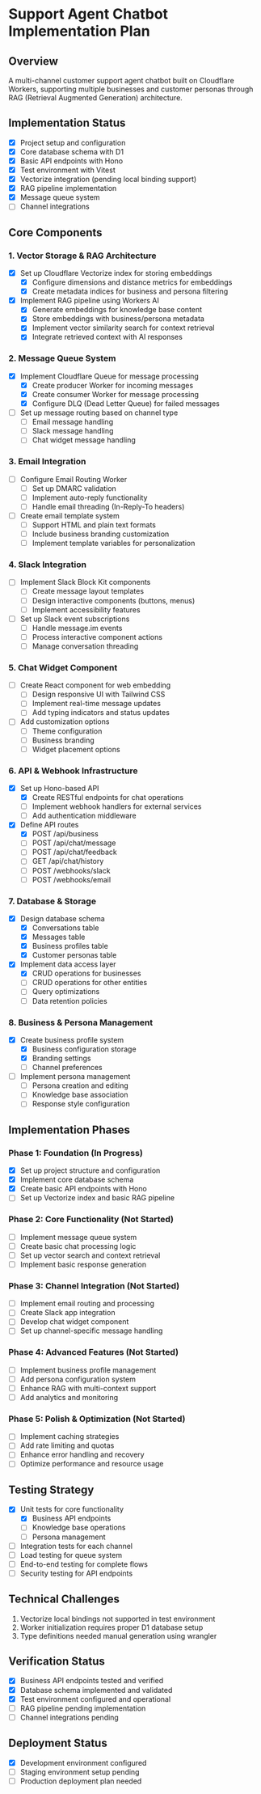 # Support Agent Chatbot Implementation Plan

## Overview
A multi-channel customer support agent chatbot built on Cloudflare Workers, supporting multiple businesses and customer personas through RAG (Retrieval Augmented Generation) architecture.

## Implementation Status
- [x] Project setup and configuration
- [x] Core database schema with D1
- [x] Basic API endpoints with Hono
- [x] Test environment with Vitest
- [x] Vectorize integration (pending local binding support)
- [x] RAG pipeline implementation
- [x] Message queue system
- [ ] Channel integrations

## Core Components

### 1. Vector Storage & RAG Architecture
- [x] Set up Cloudflare Vectorize index for storing embeddings
  - [x] Configure dimensions and distance metrics for embeddings
  - [x] Create metadata indices for business and persona filtering
- [x] Implement RAG pipeline using Workers AI
  - [x] Generate embeddings for knowledge base content
  - [x] Store embeddings with business/persona metadata
  - [x] Implement vector similarity search for context retrieval
  - [x] Integrate retrieved context with AI responses

### 2. Message Queue System
- [x] Implement Cloudflare Queue for message processing
  - [x] Create producer Worker for incoming messages
  - [x] Create consumer Worker for message processing
  - [x] Configure DLQ (Dead Letter Queue) for failed messages
- [ ] Set up message routing based on channel type
  - [ ] Email message handling
  - [ ] Slack message handling
  - [ ] Chat widget message handling

### 3. Email Integration
- [ ] Configure Email Routing Worker
  - [ ] Set up DMARC validation
  - [ ] Implement auto-reply functionality
  - [ ] Handle email threading (In-Reply-To headers)
- [ ] Create email template system
  - [ ] Support HTML and plain text formats
  - [ ] Include business branding customization
  - [ ] Implement template variables for personalization

### 4. Slack Integration
- [ ] Implement Slack Block Kit components
  - [ ] Create message layout templates
  - [ ] Design interactive components (buttons, menus)
  - [ ] Implement accessibility features
- [ ] Set up Slack event subscriptions
  - [ ] Handle message.im events
  - [ ] Process interactive component actions
  - [ ] Manage conversation threading

### 5. Chat Widget Component
- [ ] Create React component for web embedding
  - [ ] Design responsive UI with Tailwind CSS
  - [ ] Implement real-time message updates
  - [ ] Add typing indicators and status updates
- [ ] Add customization options
  - [ ] Theme configuration
  - [ ] Business branding
  - [ ] Widget placement options

### 6. API & Webhook Infrastructure
- [x] Set up Hono-based API
  - [x] Create RESTful endpoints for chat operations
  - [ ] Implement webhook handlers for external services
  - [ ] Add authentication middleware
- [x] Define API routes
  - [x] POST /api/business
  - [ ] POST /api/chat/message
  - [ ] POST /api/chat/feedback
  - [ ] GET /api/chat/history
  - [ ] POST /webhooks/slack
  - [ ] POST /webhooks/email

### 7. Database & Storage
- [x] Design database schema
  - [x] Conversations table
  - [x] Messages table
  - [x] Business profiles table
  - [x] Customer personas table
- [x] Implement data access layer
  - [x] CRUD operations for businesses
  - [ ] CRUD operations for other entities
  - [ ] Query optimizations
  - [ ] Data retention policies

### 8. Business & Persona Management
- [x] Create business profile system
  - [x] Business configuration storage
  - [x] Branding settings
  - [ ] Channel preferences
- [ ] Implement persona management
  - [ ] Persona creation and editing
  - [ ] Knowledge base association
  - [ ] Response style configuration

## Implementation Phases

### Phase 1: Foundation (In Progress)
- [x] Set up project structure and configuration
- [x] Implement core database schema
- [x] Create basic API endpoints with Hono
- [ ] Set up Vectorize index and basic RAG pipeline

### Phase 2: Core Functionality (Not Started)
- [ ] Implement message queue system
- [ ] Create basic chat processing logic
- [ ] Set up vector search and context retrieval
- [ ] Implement basic response generation

### Phase 3: Channel Integration (Not Started)
- [ ] Implement email routing and processing
- [ ] Create Slack app integration
- [ ] Develop chat widget component
- [ ] Set up channel-specific message handling

### Phase 4: Advanced Features (Not Started)
- [ ] Implement business profile management
- [ ] Add persona configuration system
- [ ] Enhance RAG with multi-context support
- [ ] Add analytics and monitoring

### Phase 5: Polish & Optimization (Not Started)
- [ ] Implement caching strategies
- [ ] Add rate limiting and quotas
- [ ] Enhance error handling and recovery
- [ ] Optimize performance and resource usage

## Testing Strategy
- [x] Unit tests for core functionality
  - [x] Business API endpoints
  - [ ] Knowledge base operations
  - [ ] Persona management
- [ ] Integration tests for each channel
- [ ] Load testing for queue system
- [ ] End-to-end testing for complete flows
- [ ] Security testing for API endpoints

## Technical Challenges
1. Vectorize local bindings not supported in test environment
2. Worker initialization requires proper D1 database setup
3. Type definitions needed manual generation using wrangler

## Verification Status
- [x] Business API endpoints tested and verified
- [x] Database schema implemented and validated
- [x] Test environment configured and operational
- [ ] RAG pipeline pending implementation
- [ ] Channel integrations pending

## Deployment Status
- [x] Development environment configured
- [ ] Staging environment setup pending
- [ ] Production deployment plan needed

